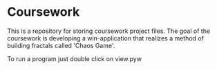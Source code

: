 # Coursework
This is a repository for storing coursework project files.
The goal of the coursework is developing a win-application that realizes a method of building fractals called
'Chaos Game'.

To run a program just double click on view.pyw
